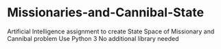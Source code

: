 # Missionaries-and-Cannibal-State
Artificial Intelligence assignment to create State Space of Missionary and Cannibal problem
Use Python 3
No additional library needed
